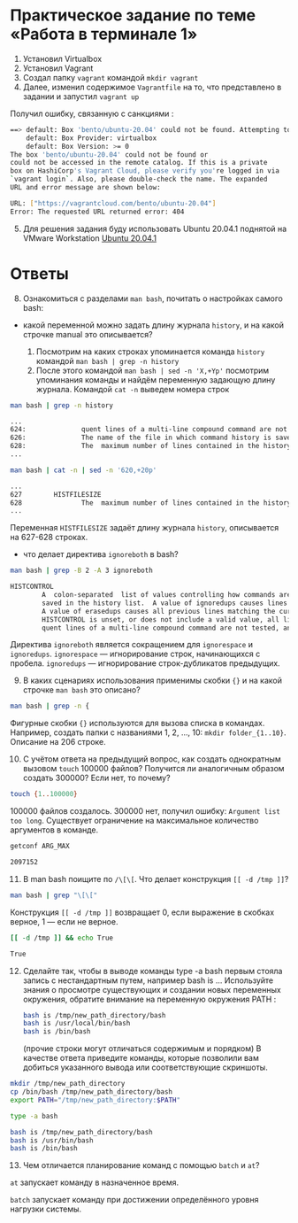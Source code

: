 # Практическое задание по теме «Работа в терминале 1»

1. Установил Virtualbox
2. Установил Vagrant
3. Создал папку `vagrant` командой `mkdir vagrant` 
4. Далее, изменил содержимое `Vagrantfile` на то, что представлено в задании и запустил `vagrant up`

Получил ошибку, связанную с санкциями :
```bash
==> default: Box 'bento/ubuntu-20.04' could not be found. Attempting to find and install...
    default: Box Provider: virtualbox
    default: Box Version: >= 0
The box 'bento/ubuntu-20.04' could not be found or
could not be accessed in the remote catalog. If this is a private
box on HashiCorp's Vagrant Cloud, please verify you're logged in via
`vagrant login`. Also, please double-check the name. The expanded
URL and error message are shown below:

URL: ["https://vagrantcloud.com/bento/ubuntu-20.04"]
Error: The requested URL returned error: 404

```



5. Для решения задания буду использовать Ubuntu 20.04.1 поднятой на VMware Workstation
[Ubuntu 20.04.1](img/screen1.png)
# Ответы 



8. Ознакомиться с разделами `man bash`, почитать о настройках самого bash:

* какой переменной можно задать длину журнала `history`, и на какой строчке manual это описывается?

  1. Посмотрим на каких строках упоминается команда `history` командой `man bash | grep -n history`
  2. После этого командой `man bash | sed -n 'X,+Yp'` посмотрим упоминания команды и найдём переменную задающую длину журнала. Командой `cat -n` выведем номера строк

```bash
man bash | grep -n history
```

```bash
...
624:              quent lines of a multi-line compound command are not tested, and are added to the history regardless of the value of HISTCONTROL.
626:              The name of the file in which command history is saved (see HISTORY below).  The default value is ~/.bash_history.  If unset, the command history is not saved when a shell exits.
628:              The  maximum number of lines contained in the history file.  When this variable is assigned a value, the history file is truncated, if necessary, to contain no more than that number of
...
```

```bash
man bash | cat -n | sed -n '620,+20p'
```

```bash
...
627	       HISTFILESIZE
628	              The  maximum number of lines contained in the history file.  When this variable is assigned a value, the history file is truncated, if necessary, to contain no more than that number of
...
```

Переменная `HISTFILESIZE` задаёт длину журнала `history`, описывается на 627-628 строках.

* что делает директива `ignoreboth` в bash?

```bash
man bash | grep -B 2 -A 3 ignoreboth
```

```bash
HISTCONTROL
        A  colon-separated  list of values controlling how commands are saved on the history list.  If the list of values includes ignorespace, lines which begin with a space character are not
        saved in the history list.  A value of ignoredups causes lines matching the previous history entry to not be saved.  A value of ignoreboth is shorthand for ignorespace and  ignoredups.
        A value of erasedups causes all previous lines matching the current line to be removed from the history list before that line is saved.  Any value not in the above list is ignored.  If
        HISTCONTROL is unset, or does not include a valid value, all lines read by the shell parser are saved on the history list, subject to the value of HISTIGNORE.  The  second  and  subse‐
        quent lines of a multi-line compound command are not tested, and are added to the history regardless of the value of HISTCONTROL.         
```

Директива `ignoreboth` является сокращением для `ignorespace` и `ignoredups`. `ignorespace` — игнорирование строк, начинающихся с пробела. `ignoredups` — игнорирование строк-дубликатов предыдущих.

9. В каких сценариях использования применимы скобки `{}` и на какой строчке `man bash` это описано?

```bash
man bash | grep -n {
```

Фигурные скобки `{}` используются для вызова списка в командах. Например, создать папки с названиями 1, 2, ..., 10: `mkdir folder_{1..10}`. Описание на 206 строке.

10. С учётом ответа на предыдущий вопрос, как создать однократным вызовом `touch` 100000 файлов? Получится ли аналогичным образом создать 300000? Если нет, то почему?

```bash
touch {1..100000}
```

100000 файлов создалось. 300000 нет, получил ошибку: `Argument list too long`. Существует ограничение на максимальное количество аргументов в команде. 

```bash
getconf ARG_MAX
```

```bash
2097152
```

11. В man bash поищите по `/\[\[`. Что делает конструкция `[[ -d /tmp ]]`?

```bash
man bash | grep "\[\["
```

Конструкция `[[ -d /tmp ]]` возвращает 0, если выражение в скобках верное, 1 — если не верное.

```bash
[[ -d /tmp ]] && echo True
```

```bash
True
```

12. Сделайте так, чтобы в выводе команды type -a bash первым стояла запись с нестандартным путем, например bash is ... Используйте знания о просмотре существующих и создании новых переменных окружения, обратите внимание на переменную окружения PATH :

	```bash
	bash is /tmp/new_path_directory/bash
	bash is /usr/local/bin/bash
	bash is /bin/bash
	```

	(прочие строки могут отличаться содержимым и порядком)
    В качестве ответа приведите команды, которые позволили вам добиться указанного вывода или соответствующие скриншоты.

```bash
mkdir /tmp/new_path_directory
cp /bin/bash /tmp/new_path_directory/bash
export PATH="/tmp/new_path_directory:$PATH"  

type -a bash
```

```bash
bash is /tmp/new_path_directory/bash
bash is /usr/bin/bash
bash is /bin/bash
```

13. Чем отличается планирование команд с помощью `batch` и `at`?

`at` запускает команду в назначенное время.

`batch` запускает команду при достижении определённого уровня нагрузки системы.